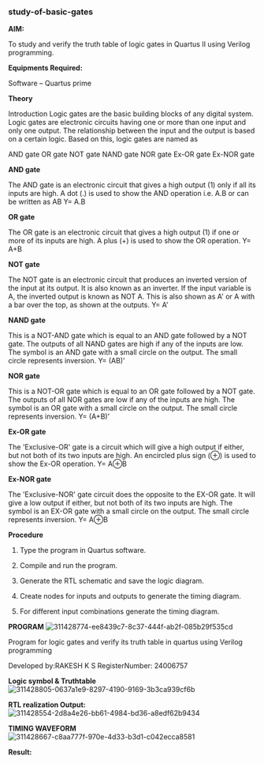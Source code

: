 ### study-of-basic-gates

**AIM:** 

To study and verify the truth table of logic gates in Quartus II using Verilog programming.

**Equipments Required:**

Software – Quartus prime 

**Theory**

Introduction Logic gates are the basic building blocks of any digital system. Logic gates are electronic circuits having one or more than one input and only one output. The relationship between the input and the output is based on a certain logic. Based on this, logic gates are named as

AND gate OR gate NOT gate NAND gate NOR gate Ex-OR gate Ex-NOR gate

**AND gate**

The AND gate is an electronic circuit that gives a high output (1) only if all its inputs are high. A dot (.) is used to show the AND operation i.e. A.B or can be written as AB
Y= A.B

**OR gate** 

The OR gate is an electronic circuit that gives a high output (1) if one or more of its inputs are high. A plus (+) is used to show the OR operation.
Y= A+B

**NOT gate**

The NOT gate is an electronic circuit that produces an inverted version of the input at its output. It is also known as an inverter. If the input variable is A, the inverted output is known as NOT A. This is also shown as A' or A with a bar over the top, as shown at the outputs.
Y= A'

**NAND gate**

This is a NOT-AND gate which is equal to an AND gate followed by a NOT gate. The outputs of all NAND gates are high if any of the inputs are low. The symbol is an AND gate with a small circle on the output. The small circle represents inversion.
Y= (AB)’

**NOR gate**

This is a NOT-OR gate which is equal to an OR gate followed by a NOT gate. The outputs of all NOR gates are low if any of the inputs are high. The symbol is an OR gate with a small circle on the output. The small circle represents inversion.
Y= (A+B)’

**Ex-OR gate**

The 'Exclusive-OR' gate is a circuit which will give a high output if either, but not both of its two inputs are high. An encircled plus sign (⊕) is used to show the Ex-OR operation.
Y= A⊕B

**Ex-NOR gate**

The 'Exclusive-NOR' gate circuit does the opposite to the EX-OR gate. It will give a low output if either, but not both of its two inputs are high. The symbol is an EX-OR gate with a small circle on the output. The small circle represents inversion.
Y= A⊕B

**Procedure** 

1.	Type the program in Quartus software.

2.	Compile and run the program.

3.	Generate the RTL schematic and save the logic diagram.

4.	Create nodes for inputs and outputs to generate the timing diagram.

5.	For different input combinations generate the timing diagram.


**PROGRAM**
![311428774-ee8439c7-8c37-444f-ab2f-085b29f535cd](https://github.com/user-attachments/assets/1ba7d5ec-5cdd-4119-8d7e-63f6f7d456f4)


Program for logic gates and verify its truth table in quartus using Verilog programming

 Developed by:RAKESH K S 
 RegisterNumber: 24006757
 
**Logic symbol & Truthtable**
![311428805-0637a1e9-8297-4190-9169-3b3ca939cf6b](https://github.com/user-attachments/assets/5848081a-c52a-479c-8ef0-c6fc82700496)


**RTL realization Output:** 
![311428554-2d8a4e26-bb61-4984-bd36-a8edf62b9434](https://github.com/user-attachments/assets/28031108-d555-4630-9f4d-4d573800e3d8)


**TIMING WAVEFORM**
![311428667-c8aa777f-970e-4d33-b3d1-c042ecca8581](https://github.com/user-attachments/assets/f38eb461-0827-4dd1-913a-430f9b8051b8)


**Result:**


